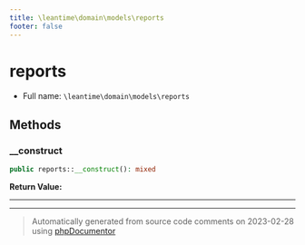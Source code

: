 ```yaml
---
title: \leantime\domain\models\reports
footer: false
---
```


# reports





* Full name: `\leantime\domain\models\reports`



## Methods

### __construct



```php
public reports::__construct(): mixed
```









**Return Value:**





---


---
> Automatically generated from source code comments on 2023-02-28 using [phpDocumentor](http://www.phpdoc.org/)
